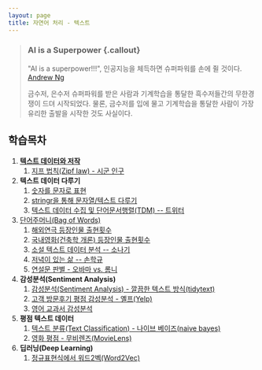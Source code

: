 ```yaml
---
layout: page
title: 자연어 처리 - 텍스트
---
```


> ### AI is a Superpower {.callout}
>
> "AI is a superpower!!!", 인공지능을 체득하면 슈퍼파워를 손에 쥘 것이다. [Andrew Ng](https://twitter.com/andrewyng/status/728986380638916609)
>
> 금수저, 은수저 슈퍼파워를 받은 사람과 기계학습을 통달한 흑수저들간의 무한경쟁이 드뎌 시작되었다. 물론, 
> 금수저를 입에 물고 기계학습을 통달한 사람이 가장 유리한 출발을 시작한 것도 사실이다.



## 학습목차 

1. **[텍스트 데이터와 저작](https://statkclee.github.io/ds-authoring/)**
    1. [지프 법칙(Zipf law) - 시군 인구](nlp-zipf-law.html)    
1. **텍스트 데이터 다루기**
    1. [숫자를 문자로 표현](nlp-number-to-text.html)
    1. [stringr을 통해 문자열/텍스트 다루기](nlp-stringr.html)
    1. [텍스트 데이터 수집 및 단어문서행렬(TDM) -- 트위터](nlp-text-twitter.html)
1. [단어주머니(Bag of Words)](nlp-bag-of-words.html)
    1. [해외연극 등장인물 출현횟수](nlp-movie-play.html)
    1. [국내영화(건축학 개론) 등장인물 출현횟수](nlp-movie-arch101.html)
    1. [소설 텍스트 데이터 분석 -- 소나기](nlp-text-basic.html)
    1. [저녁이 있는 삶 -- 손학규](nlp-book.html)
    1. [연설문 판별 - 오바마 vs. 롬니](http://statkclee.github.io/politics/text-classify-speeches.html)
1. **감성분석(Sentiment Analysis)**
    1. [감성분석(Sentiment Analysis) - 깔끔한 텍스트 방식(tidytext)](nlp-sentiment.html)
    1. [고객 방문후기 평점 감성분석 - 옐프(Yelp)](nlp-text-sentiment-yelp.html)
    1. [영어 교과서 감성분석](nlp-english-textbook.html)
1. **평점 텍스트 데이터**
    1. [텍스트 분류(Text Classification) - 나이브 베이즈(naive bayes)](nlp-text-classification.html)
    1. [영화 평점 - 무비렌즈(MovieLens)](nlp-text-movielens.html)
1. **딥러닝(Deep Learning)**
    1. [정규표현식에서 워드2벡(Word2Vec)](nlp-regex-word2vec.html)
